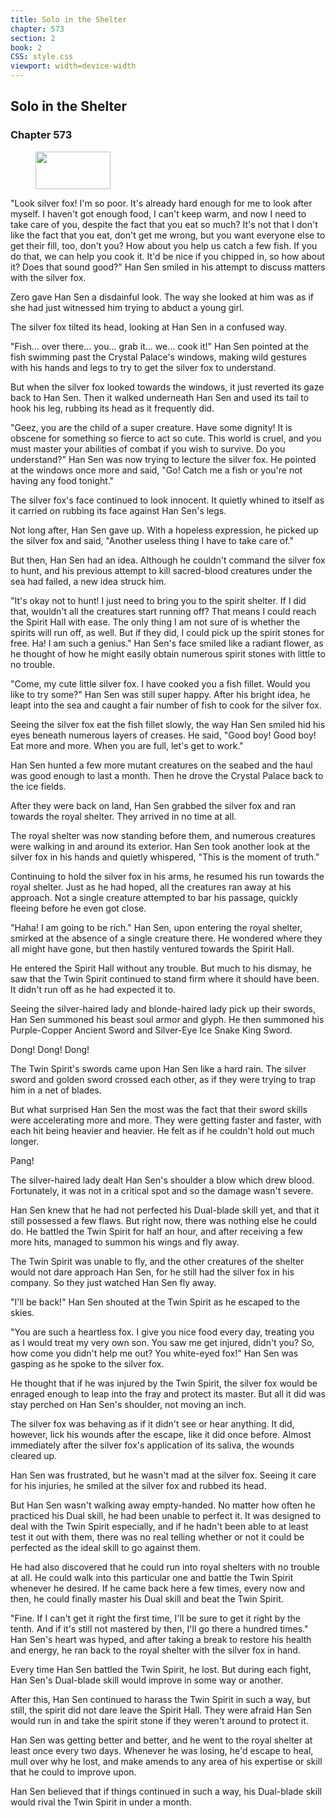 ```yaml
---
title: Solo in the Shelter
chapter: 573
section: 2
book: 2
CSS: style.css
viewport: width=device-width
---
```


## Solo in the Shelter

### Chapter 573

<figure>
	<img src="../Images/gem.gif" alt="" id="gem" width="120" height="60" />
</figure>

"Look silver fox! I'm so poor. It's already hard enough for me to look after myself. I haven't got enough food, I can't keep warm, and now I need to take care of you, despite the fact that you eat so much? It's not that I don't like the fact that you eat, don't get me wrong, but you want everyone else to get their fill, too, don't you? How about you help us catch a few fish. If you do that, we can help you cook it. It'd be nice if you chipped in, so how about it? Does that sound good?" Han Sen smiled in his attempt to discuss matters with the silver fox.

Zero gave Han Sen a disdainful look. The way she looked at him was as if she had just witnessed him trying to abduct a young girl.

The silver fox tilted its head, looking at Han Sen in a confused way.

"Fish... over there... you... grab it... we... cook it!" Han Sen pointed at the fish swimming past the Crystal Palace's windows, making wild gestures with his hands and legs to try to get the silver fox to understand.

But when the silver fox looked towards the windows, it just reverted its gaze back to Han Sen. Then it walked underneath Han Sen and used its tail to hook his leg, rubbing its head as it frequently did.

"Geez, you are the child of a super creature. Have some dignity! It is obscene for something so fierce to act so cute. This world is cruel, and you must master your abilities of combat if you wish to survive. Do you understand?" Han Sen was now trying to lecture the silver fox. He pointed at the windows once more and said, "Go! Catch me a fish or you're not having any food tonight."

The silver fox's face continued to look innocent. It quietly whined to itself as it carried on rubbing its face against Han Sen's legs.

Not long after, Han Sen gave up. With a hopeless expression, he picked up the silver fox and said, "Another useless thing I have to take care of."

But then, Han Sen had an idea. Although he couldn't command the silver fox to hunt, and his previous attempt to kill sacred-blood creatures under the sea had failed, a new idea struck him.

"It's okay not to hunt! I just need to bring you to the spirit shelter. If I did that, wouldn't all the creatures start running off? That means I could reach the Spirit Hall with ease. The only thing I am not sure of is whether the spirits will run off, as well. But if they did, I could pick up the spirit stones for free. Ha! I am such a genius." Han Sen's face smiled like a radiant flower, as he thought of how he might easily obtain numerous spirit stones with little to no trouble.

"Come, my cute little silver fox. I have cooked you a fish fillet. Would you like to try some?" Han Sen was still super happy. After his bright idea, he leapt into the sea and caught a fair number of fish to cook for the silver fox.

Seeing the silver fox eat the fish fillet slowly, the way Han Sen smiled hid his eyes beneath numerous layers of creases. He said, "Good boy! Good boy! Eat more and more. When you are full, let's get to work."

Han Sen hunted a few more mutant creatures on the seabed and the haul was good enough to last a month. Then he drove the Crystal Palace back to the ice fields.

After they were back on land, Han Sen grabbed the silver fox and ran towards the royal shelter. They arrived in no time at all.

The royal shelter was now standing before them, and numerous creatures were walking in and around its exterior. Han Sen took another look at the silver fox in his hands and quietly whispered, "This is the moment of truth."

Continuing to hold the silver fox in his arms, he resumed his run towards the royal shelter. Just as he had hoped, all the creatures ran away at his approach. Not a single creature attempted to bar his passage, quickly fleeing before he even got close.

"Haha! I am going to be rich." Han Sen, upon entering the royal shelter, smirked at the absence of a single creature there. He wondered where they all might have gone, but then hastily ventured towards the Spirit Hall.

He entered the Spirit Hall without any trouble. But much to his dismay, he saw that the Twin Spirit continued to stand firm where it should have been. It didn't run off as he had expected it to.

Seeing the silver-haired lady and blonde-haired lady pick up their swords, Han Sen summoned his beast soul armor and glyph. He then summoned his Purple-Copper Ancient Sword and Silver-Eye Ice Snake King Sword.

Dong! Dong! Dong!

The Twin Spirit's swords came upon Han Sen like a hard rain. The silver sword and golden sword crossed each other, as if they were trying to trap him in a net of blades.

But what surprised Han Sen the most was the fact that their sword skills were accelerating more and more. They were getting faster and faster, with each hit being heavier and heavier. He felt as if he couldn't hold out much longer.

Pang!

The silver-haired lady dealt Han Sen's shoulder a blow which drew blood. Fortunately, it was not in a critical spot and so the damage wasn't severe.

Han Sen knew that he had not perfected his Dual-blade skill yet, and that it still possessed a few flaws. But right now, there was nothing else he could do. He battled the Twin Spirit for half an hour, and after receiving a few more hits, managed to summon his wings and fly away.

The Twin Spirit was unable to fly, and the other creatures of the shelter would not dare approach Han Sen, for he still had the silver fox in his company. So they just watched Han Sen fly away.

"I'll be back!" Han Sen shouted at the Twin Spirit as he escaped to the skies.

"You are such a heartless fox. I give you nice food every day, treating you as I would treat my very own son. You saw me get injured, didn't you? So, how come you didn't help me out? You white-eyed fox!" Han Sen was gasping as he spoke to the silver fox.

He thought that if he was injured by the Twin Spirit, the silver fox would be enraged enough to leap into the fray and protect its master. But all it did was stay perched on Han Sen's shoulder, not moving an inch.

The silver fox was behaving as if it didn't see or hear anything. It did, however, lick his wounds after the escape, like it did once before. Almost immediately after the silver fox's application of its saliva, the wounds cleared up.

Han Sen was frustrated, but he wasn't mad at the silver fox. Seeing it care for his injuries, he smiled at the silver fox and rubbed its head.

But Han Sen wasn't walking away empty-handed. No matter how often he practiced his Dual skill, he had been unable to perfect it. It was designed to deal with the Twin Spirit especially, and if he hadn't been able to at least test it out with them, there was no real telling whether or not it could be perfected as the ideal skill to go against them.

He had also discovered that he could run into royal shelters with no trouble at all. He could walk into this particular one and battle the Twin Spirit whenever he desired. If he came back here a few times, every now and then, he could finally master his Dual skill and beat the Twin Spirit.

"Fine. If I can't get it right the first time, I'll be sure to get it right by the tenth. And if it's still not mastered by then, I'll go there a hundred times." Han Sen's heart was hyped, and after taking a break to restore his health and energy, he ran back to the royal shelter with the silver fox in hand.

Every time Han Sen battled the Twin Spirit, he lost. But during each fight, Han Sen's Dual-blade skill would improve in some way or another.

After this, Han Sen continued to harass the Twin Spirit in such a way, but still, the spirit did not dare leave the Spirit Hall. They were afraid Han Sen would run in and take the spirit stone if they weren't around to protect it.

Han Sen was getting better and better, and he went to the royal shelter at least once every two days. Whenever he was losing, he'd escape to heal, mull over why he lost, and make amends to any area of his expertise or skill that he could to improve upon.

Han Sen believed that if things continued in such a way, his Dual-blade skill would rival the Twin Spirit in under a month.